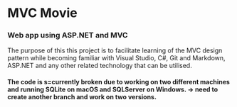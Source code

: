 # MVC Movie
### Web app using ASP.NET and MVC
The purpose of this this project is to facilitate learning of the MVC design pattern while becoming familiar with Visual Studio, C#, Git and Markdown, ASP.NET and any other related technology that can be utilised.   

#### The code is s=currently broken due to working on two different machines and running SQLite on macOS and SQLServer on Windows. -> need to create another branch and work on two versions.
